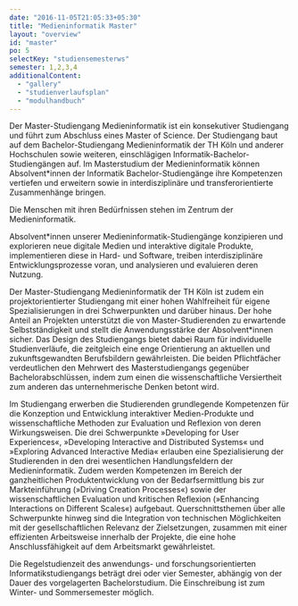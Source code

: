 ```yaml
---
date: "2016-11-05T21:05:33+05:30"
title: "Medieninformatik Master"
layout: "overview"
id: "master"
po: 5
selectKey: "studiensemesterws"
semester: 1,2,3,4
additionalContent: 
  - "gallery"
  - "studienverlaufsplan"
  - "modulhandbuch"
---
```


Der Master-Studiengang Medieninformatik ist ein konsekutiver Studiengang und führt zum Abschluss eines Master of Science. Der Studiengang baut auf dem Bachelor-Studiengang Medieninformatik der TH Köln und anderer Hochschulen sowie weiteren, einschlägigen Informatik-Bachelor-Studiengängen auf. Im Masterstudium der Medieninformatik können Absolvent*innen der Informatik Bachelor-Studiengänge ihre Kompetenzen vertiefen und erweitern sowie in interdisziplinäre und transferorientierte Zusammenhänge bringen.

<!--more-->

<div class="m-mi-herotext has-box is-full-width">
<p>
Die Menschen mit ihren Bedürfnissen stehen im Zentrum der Medieninformatik.
</p>

<p>
Absolvent*innen unserer Medieninformatik-Studiengänge konzipieren und explorieren neue digitale Medien und interaktive digitale Produkte, implementieren diese in Hard- und Software, treiben interdisziplinäre Entwicklungsprozesse voran, und analysieren und evaluieren deren Nutzung.
</p>
</div>


Der Master-Studiengang Medieninformatik der TH Köln ist zudem ein projektorientierter Studiengang mit einer hohen Wahlfreiheit für eigene Spezialisierungen in drei Schwerpunkten und darüber hinaus. Der hohe Anteil an Projekten unterstützt die von Master-Studierenden zu erwartende Selbstständigkeit und stellt die Anwendungsstärke der Absolvent*innen sicher. Das Design des Studiengangs bietet dabei Raum für individuelle Studienverläufe, die zeitgleich eine enge Orientierung an aktuellen und zukunftsgewandten Berufsbildern gewährleisten. Die beiden Pflichtfächer verdeutlichen den Mehrwert des Masterstudiengangs gegenüber Bachelorabschlüssen, indem zum einen die wissenschaftliche Versiertheit zum anderen das unternehmerische Denken betont wird.

Im Studiengang erwerben die Studierenden grundlegende Kompetenzen für die Konzeption und Entwicklung interaktiver Medien-Produkte und wissenschaftliche Methoden zur Evaluation und Reflexion von deren Wirkungsweisen. Die drei Schwerpunkte »Developing for User Experiences«, »Developing Interactive and Distributed Systems« und »Exploring Advanced Interactive Media« erlauben eine Spezialisierung der Studierenden in den drei wesentlichen Handlungsfeldern der Medieninformatik. Zudem werden Kompetenzen im Bereich der ganzheitlichen Produktentwicklung von der Bedarfsermittlung bis zur Markteinführung (»Driving Creation Processes«) sowie der wissenschaftlichen Evaluation und kritischen Reflexion (»Enhancing Interactions on Different Scales«) aufgebaut. Querschnittsthemen über alle Schwerpunkte hinweg sind die Integration von technischen Möglichkeiten mit der gesellschaftlichen Relevanz der Zielsetzungen, zusammen mit einer effizienten Arbeitsweise innerhalb der Projekte, die eine hohe Anschlussfähigkeit auf dem Arbeitsmarkt gewährleistet.

Die Regelstudienzeit des anwendungs- und forschungsorientierten Informatikstudiengangs beträgt drei oder vier Semester, abhängig von der Dauer des vorgelagerten Bachelorstudium. Die Einschreibung ist zum Winter- und Sommersemester möglich.


